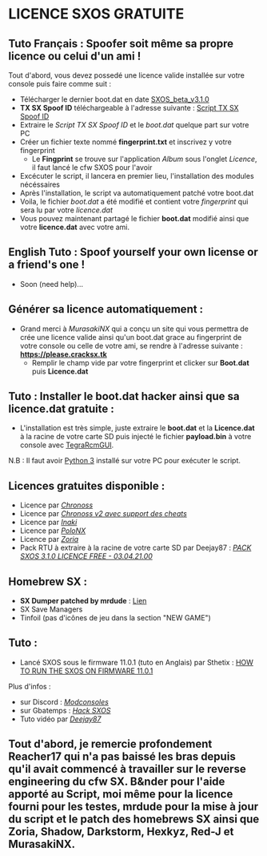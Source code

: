 # LICENCE SXOS GRATUITE

## Tuto Français : Spoofer soit même sa propre licence ou celui d'un ami !

Tout d'abord, vous devez possedé une licence valide installée sur votre console puis faire comme suit :  
  * Télécharger le dernier boot.dat en date [SXOS_beta_v3.1.0](https://www.mediafire.com/file/z8td5k923wsqs9w/SXOS_beta_v3.1.0.zip/file)
  * __TX SX Spoof ID__ téléchargeable à l'adresse suivante : [Script TX SX Spoof ID](https://www.mediafire.com/file/4hz3upmez3fw43y/Python-3.9-hacksxos3.1.0.rar/file)  
  * Extraire le _Script TX SX Spoof ID_ et le _boot.dat_ quelque part sur votre PC
  * Créer un fichier texte nommé __fingerprint.txt__ et inscrivez y votre fingerprint
      * Le __Fingprint__ se trouve sur l'application _Album_ sous l'onglet _Licence_, il faut lancé le cfw SXOS pour l'avoir  
  * Excécuter le script, il lancera en premier lieu, l'installation des modules nécéssaires
  * Après l'installation, le script va automatiquement patché votre boot.dat
  * Voila, le fichier _boot.dat_ a été modifié et contient votre _fingerprint_ qui sera lu par votre _licence.dat_
  * Vous pouvez maintenant partagé le fichier __boot.dat__ modifié ainsi que votre __licence.dat__ avec votre ami. 

## English Tuto : Spoof yourself your own license or a friend's one !
  * Soon (need help)...

## Générer sa licence automatiquement :
  * Grand merci à _MurasakiNX_ qui a conçu un site qui vous permettra de crée une licence valide ainsi qu'un boot.dat grace au fingerprint de votre console ou celle de votre ami, se rendre à l'adresse suivante : __https://please.cracksx.tk__
       * Remplir le champ vide par votre fingerprint et clicker sur  __Boot.dat__ puis __Licence.dat__

## Tuto : Installer le boot.dat hacker ainsi que sa licence.dat gratuite :  
  * L'installation est très simple, juste extraire le __boot.dat__ et la __Licence.dat__ à la racine de votre carte SD puis injecté le fichier __payload.bin__ à votre console avec [TegraRcmGUI](https://github.com/eliboa/TegraRcmGUI/releases).

N.B : Il faut avoir [Python 3](https://www.python.org/downloads/) installé sur votre PC pour exécuter le script.

## Licences gratuites disponible :  
  * Licence par _[Chronoss](https://www.mediafire.com/file/8iwnxusxotcmfc2/Licence_Gratuit_SXOS_Free_02_by_Chronoss.rar/file)_
  * Licence par _[Chronoss v2 avec support des cheats](https://www.mediafire.com/file/pe7m58dr0d73b6q/Licence_Gratuite_SXOS_Free_02_by_Chronoss_with_cheat_support.rar/file)_
  * Licence par _[Inaki](https://www.mediafire.com/file/pchfm2n1oe8iwee/Licence_Gratuite_SXOS_Free_03_by_Inaki.rar/file)_
  * Licence par _[PoloNX](https://www.mediafire.com/file/jx92o1wbo8uo7v6/Licence_Gratuite_SXOS_Free_05_by_PoloNX.rar/file)_
  * Licence par _[Zoria](https://www.mediafire.com/file/mmw4dspt2r1dvpl/Licence_Gratuite_SXOS_Free_06_by_Zoria.rar/file)_
  * Pack RTU à extraire à la racine de votre carte SD par Deejay87 : _[PACK SXOS 3.1.0 LICENCE FREE - 03.04.21.00](https://drive.google.com/file/d/1se6wPKFrSdIiI_iwGxy64spvLdEIBpyj/view)_
  
## Homebrew SX :  
  * __SX Dumper patched by mrdude__ : [Lien](https://www.mediafire.com/file/bwcpuok8hj867tz/SXDumper_DRM_Patched_by_MrDude.zip/file)
  * SX Save Managers
  * Tinfoil (pas d'icônes de jeu dans la section "NEW GAME")

## Tuto :  
  * Lancé SXOS sous le firmware 11.0.1 (tuto en Anglais) par Sthetix : [HOW TO RUN THE SXOS ON FIRMWARE 11.0.1](https://www.sthetix.info/how-to-run-the-sxos-on-firmware-11-0-1/)
    
Plus d'infos : 
  * sur Discord : _[Modconsoles](https://discord.gg/yCrp3p5c)_
  * sur Gbatemps : _[Hack SXOS](https://gbatemp.net/threads/hack-sxos.582831/)_
  * Tuto vidéo par _[Deejay87](https://odysee.com/@deejay87:4/SXOS-FREE-LICENCE--SETUP--EMUNAND--CHOIDUJOURNX:8)_


## Tout d'abord, je remercie profondement Reacher17 qui n'a pas baissé les bras depuis qu'il avait commencé à travailler sur le reverse engineering du cfw SX. B&nder pour l'aide apporté au Script, moi même pour la licence fourni pour les testes, mrdude pour la mise à jour du script et le patch des homebrews SX ainsi que Zoria, Shadow, Darkstorm, Hexkyz, Red-J et MurasakiNX.
